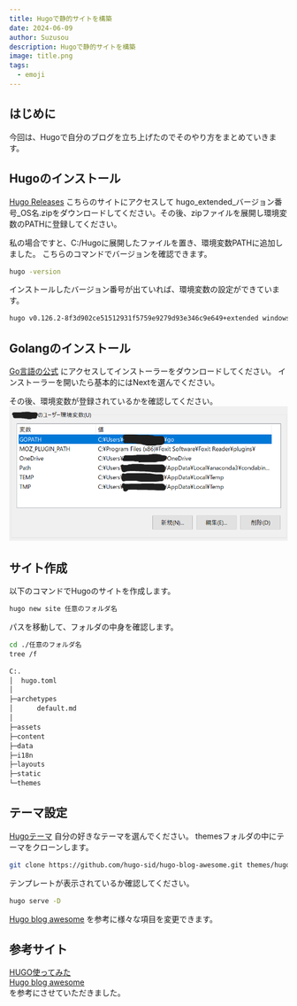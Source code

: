 ```yaml
---
title: Hugoで静的サイトを構築
date: 2024-06-09
author: Suzusou
description: Hugoで静的サイトを構築
image: title.png
tags:
  - emoji
---
```

## はじめに
今回は、Hugoで自分のブログを立ち上げたのでそのやり方をまとめていきます。
  
## Hugoのインストール  
[Hugo Releases](https://github.com/gohugoio/hugo/releases) こちらのサイトにアクセスして
hugo_extended_バージョン番号_OS名.zipをダウンロードしてください。その後、zipファイルを展開し環境変数のPATHに登録してください。

私の場合ですと、C:/Hugoに展開したファイルを置き、環境変数PATHに追加しました。
こちらのコマンドでバージョンを確認できます。
```bash
hugo -version
```

インストールしたバージョン番号が出ていれば、環境変数の設定ができています。
```bash
hugo v0.126.2-8f3d902ce51512931f5759e9279d93e346c9e649+extended windows/amd64 BuildDate=2024-05-30T15:19:22Z VendorInfo=gohugoio
```


## Golangのインストール  
[Go言語の公式](https://go.dev/dl/) にアクセスしてインストーラーをダウンロードしてください。
インストーラーを開いたら基本的にはNextを選んでください。

その後、環境変数が登録されているかを確認してください。
![Landscape](環境変数.png)

## サイト作成
以下のコマンドでHugoのサイトを作成します。
```bash
hugo new site 任意のフォルダ名
```
パスを移動して、フォルダの中身を確認します。
```bash
cd ./任意のフォルダ名
tree /f
```

```bash
C:.
│  hugo.toml
│
├─archetypes
│      default.md
│
├─assets
├─content
├─data
├─i18n
├─layouts
├─static
└─themes
```

## テーマ設定
[Hugoテーマ](https://themes.gohugo.io/) 自分の好きなテーマを選んでください。
themesフォルダの中にテーマをクローンします。
```bash
git clone https://github.com/hugo-sid/hugo-blog-awesome.git themes/hugo-blog-awesome
```
テンプレートが表示されているか確認してください。

```bash
hugo serve -D
```
[Hugo blog awesome](https://themes.gohugo.io/themes/hugo-blog-awesome/) を参考に様々な項目を変更できます。

## 参考サイト
[HUGO使ってみた](https://zenn.dev/ttr0108/articles/1_hugo_introduction)   
[Hugo blog awesome](https://themes.gohugo.io/themes/hugo-blog-awesome/)  
 を参考にさせていただきました。 
